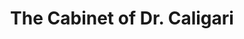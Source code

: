 ---
layout: film

excerpt: The Cabinet of Dr. Caligari (German&#58;  Das Cabinet des Dr. Caligari) is a 1920 German silent horror film, directed by Robert Wiene and written by Hans Janowitz and Carl Mayer. Considered the quintessential work of German Expressionist cinema, it tells the story of an insane hypnotist (Werner Krauss) who uses a somnambulist (Conrad Veidt) to commit murders. The film features a dark and twisted visual style, with sharp-pointed forms, oblique and curving lines, structures and landscapes that lean and twist in unusual angles, and shadows and streaks of light painted directly onto the sets.
title: The Cabinet of Dr. Caligari
runtime: 78
genre: 
- Fantasy
- Horror
- Mystery
- Silent
silent: yes
decade: 1920s
recommended: yes
editors-rating: 5
image:  /feature-images/Das-Cabinet-des-Dr-Caligari-1920.jpg
video: https://www.youtube.com/embed/T-pEwh2bwPQ?rel=0&amp;controls=0&amp;showinfo=0
synopsis: The Cabinet of Dr. Caligari (German&#58;  Das Cabinet des Dr. Caligari) is a 1920 German silent horror film, directed by Robert Wiene and written by Hans Janowitz and Carl Mayer. Considered the quintessential work of German Expressionist cinema, it tells the story of an insane hypnotist (Werner Krauss) who uses a somnambulist (Conrad Veidt) to commit murders. The film features a dark and twisted visual style, with sharp-pointed forms, oblique and curving lines, structures and landscapes that lean and twist in unusual angles, and shadows and streaks of light painted directly onto the sets.
director:  Robert Wiene
year: 1920
country: Germany
cast: 
- Werner Krauss
- Conrad Veidt
- Friedrich Feher
imdb: http://www.imdb.com/title/tt0010323/?ref_=nv_sr_1

---